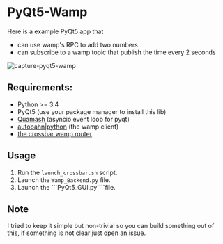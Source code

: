 # PyQt5-Wamp

Here is a example PyQt5 app that
* can use wamp's RPC to add two numbers
* can subscribe to a wamp topic that publish the time every 2 seconds

![capture-pyqt5-wamp](https://cloud.githubusercontent.com/assets/7746352/12374901/ea684d9c-bcab-11e5-87fd-9f2a5d5ce7f2.png)

## Requirements:
* Python >= 3.4
* PyQt5 (use your package manager to install this lib)
* [Quamash](https://github.com/harvimt/quamash) (asyncio event loop for pyqt)
* [autobahn|python](http://autobahn.ws/python/) (the wamp client)
* [the crossbar wamp router](http://crossbar.io/)

## Usage
1. Run the ```launch_crossbar.sh``` script.
2. Launch the ```Wamp_Backend.py``` file.
3. Launch the ```PyQt5_GUI.py````file.

## Note
I tried to keep it simple but non-trivial so you can build something out of this, if something is not clear just open an issue.
